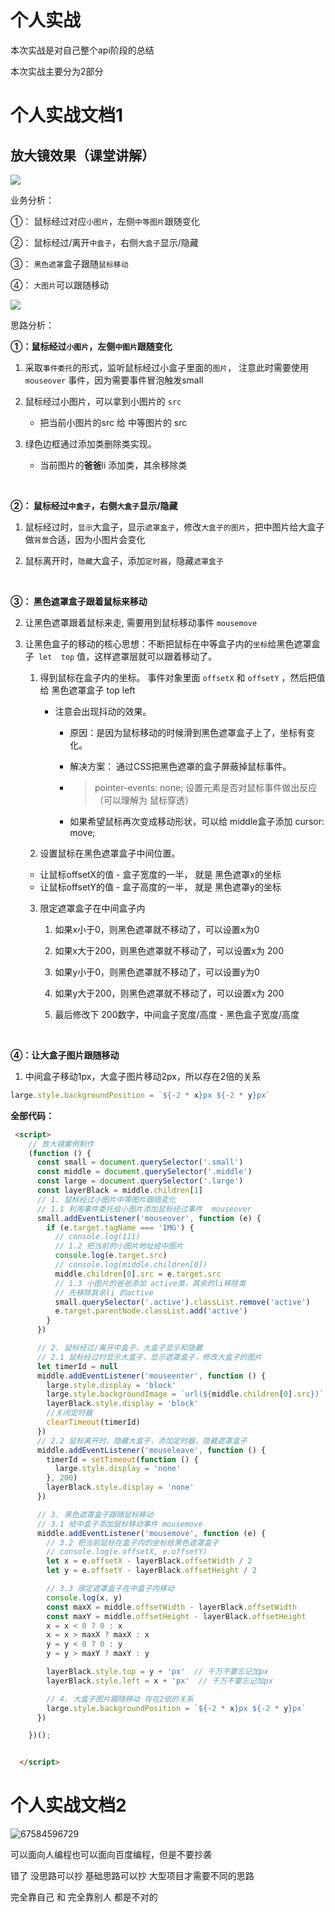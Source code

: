 # 个人实战

本次实战是对自己整个api阶段的总结

本次实战主要分为2部分 

# 个人实战文档1

## 放大镜效果（课堂讲解）

  

<img src="./assets/fdj.gif">



业务分析：

①： 鼠标经过对应`小图片`，左侧`中等图片`跟随变化

②： 鼠标经过/离开`中盒子`，右侧`大盒子`显示/隐藏

③： `黑色遮罩`盒子跟随`鼠标移动`

④： `大图片`可以跟随移动



 <img src="./assets/cha.gif">

思路分析：

**①：鼠标经过`小图片`，左侧`中图片`跟随变化**

1. 采取`事件委托`的形式，监听鼠标经过小盒子里面的`图片`， 注意此时需要使用 `mouseover` 事件，因为需要事件冒泡触发small 
2. 鼠标经过小图片，可以拿到小图片的 `src`
   - 把当前小图片的src 给 中等图片的 src 
3. 绿色边框通过添加类删除类实现。
   - 当前图片的**爸爸**li 添加类，其余移除类

   ​



**②：  鼠标经过`中盒子`，右侧`大盒子`显示/隐藏**

1. 鼠标经过时，`显示`大盒子，显示`遮罩盒子`，修改`大盒子的图片`，把中图片给大盒子做`背景`合适，因为小图片会变化

2. 鼠标离开时，`隐藏`大盒子，添加`定时器`，隐藏`遮罩盒子`

   ​

**③： 黑色遮罩盒子跟着鼠标来移动**

2.  让黑色遮罩跟着鼠标来走, 需要用到鼠标移动事件  `mousemove`  

2. 让黑色盒子的移动的核心思想：不断把鼠标在中等盒子内的`坐标`给黑色遮罩盒子` let  top` 值，这样遮罩层就可以跟着移动了。

   1. 得到鼠标在盒子内的坐标。   事件对象里面 `offsetX`  和 `offsetY` ，然后把值给 黑色遮罩盒子 top left

      - 注意会出现抖动的效果。

        - 原因：是因为鼠标移动的时候滑到黑色遮罩盒子上了，坐标有变化。

        - 解决方案： 通过CSS把黑色遮罩的盒子屏蔽掉鼠标事件。 

        - >   pointer-events: none;      设置元素是否对鼠标事件做出反应（可以理解为 鼠标穿透）

        - 如果希望鼠标再次变成移动形状，可以给 middle盒子添加   cursor: move; 

   2.  设置鼠标在黑色遮罩盒子中间位置。

      - 让鼠标offsetX的值 - 盒子宽度的一半， 就是 黑色遮罩x的坐标
      - 让鼠标offsetY的值 - 盒子高度的一半， 就是 黑色遮罩y的坐标

   3. 限定遮罩盒子在中间盒子内

      1. 如果x小于0，则黑色遮罩就不移动了，可以设置x为0

      2. 如果x大于200，则黑色遮罩就不移动了，可以设置x为 200

      3. 如果y小于0，则黑色遮罩就不移动了，可以设置y为0

      4. 如果y大于200，则黑色遮罩就不移动了，可以设置x为 200

      5. 最后修改下 200数字，中间盒子宽度/高度 - 黑色盒子宽度/高度

         ​

**④：让大盒子图片跟随移动**

1.  中间盒子移动1px，大盒子图片移动2px，所以存在2倍的关系

~~~javascript
large.style.backgroundPosition = `${-2 * x}px ${-2 * y}px`
~~~



**全部代码：**

~~~html
 <script>
    // 放大镜案例制作
    (function () {
      const small = document.querySelector('.small')
      const middle = document.querySelector('.middle')
      const large = document.querySelector('.large')
      const layerBlack = middle.children[1]
      // 1. 鼠标经过小图片中等图片跟随变化
      // 1.1 利用事件委托给小图片添加鼠标经过事件  mouseover
      small.addEventListener('mouseover', function (e) {
        if (e.target.tagName === 'IMG') {
          // console.log(111)
          // 1.2 把当前的小图片地址给中图片
          console.log(e.target.src)
          // console.log(middle.children[0])
          middle.children[0].src = e.target.src
          // 1.3 小图片的爸爸添加 active类，其余的li移除类
          // 先移除其余li 的active 
          small.querySelector('.active').classList.remove('active')
          e.target.parentNode.classList.add('active')
        }
      })

      // 2. 鼠标经过/离开中盒子，大盒子显示和隐藏
      // 2.1 鼠标经过时显示大盒子，显示遮罩盒子，修改大盒子的图片
      let timerId = null
      middle.addEventListener('mouseenter', function () {
        large.style.display = 'block'
        large.style.backgroundImage = `url(${middle.children[0].src})`
        layerBlack.style.display = 'block'
        //关闭定时器
        clearTimeout(timerId)
      })
      // 2.2 鼠标离开时，隐藏大盒子，添加定时器，隐藏遮罩盒子
      middle.addEventListener('mouseleave', function () {
        timerId = setTimeout(function () {
          large.style.display = 'none'
        }, 200)
        layerBlack.style.display = 'none'
      })

      // 3. 黑色遮罩盒子跟随鼠标移动
      // 3.1 给中盒子添加鼠标移动事件 mousemove
      middle.addEventListener('mousemove', function (e) {
        // 3.2 把当前鼠标在盒子内的坐标给黑色遮罩盒子
        // console.log(e.offsetX, e.offsetY)
        let x = e.offsetX - layerBlack.offsetWidth / 2
        let y = e.offsetY - layerBlack.offsetHeight / 2

        // 3.3 限定遮罩盒子在中盒子内移动
        console.log(x, y)
        const maxX = middle.offsetWidth - layerBlack.offsetWidth
        const maxY = middle.offsetHeight - layerBlack.offsetHeight
        x = x < 0 ? 0 : x
        x = x > maxX ? maxX : x
        y = y < 0 ? 0 : y
        y = y > maxY ? maxY : y

        layerBlack.style.top = y + 'px'  // 千万不要忘记加px
        layerBlack.style.left = x + 'px'  // 千万不要忘记加px

        // 4. 大盒子图片跟随移动 存在2倍的关系
        large.style.backgroundPosition = `${-2 * x}px ${-2 * y}px`
      })

    })();


  </script>
~~~




# 个人实战文档2

 ![67584596729](./assets/1675845967294.png)

可以面向人编程也可以面向百度编程，但是不要抄袭

错了 没思路可以抄 基础思路可以抄 大型项目才需要不同的思路

完全靠自己 和 完全靠别人 都是不对的






